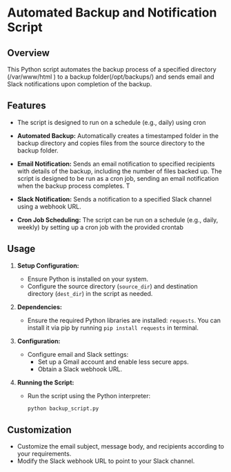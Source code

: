 # Automated Backup and Notification Script

## Overview

This Python script automates the backup process of a specified directory (/var/www/html ) to a backup folder(/opt/backups/) and sends email and Slack notifications upon completion of the backup.

## Features 
- The script is designed to run on a schedule (e.g., daily) using cron

- **Automated Backup:** 
Automatically creates a timestamped folder in the backup directory and copies files from the source directory to the backup folder.

- **Email Notification:** 
Sends an email notification to specified recipients with details of the backup, including the number of files backed up.
The script is designed to be run as a cron job, sending an email notification when the backup process completes. T

- **Slack Notification:** Sends a notification to a specified Slack channel using a webhook URL.
- **Cron Job Scheduling:** The script can be run on a schedule (e.g., daily, weekly) by setting up a cron job with the provided crontab

## Usage

1. **Setup Configuration:**
   - Ensure Python is installed on your system.
   - Configure the source directory (`source_dir`) and destination directory (`dest_dir`) in the script as needed.

2. **Dependencies:**
   - Ensure the required Python libraries are installed: `requests`.
   You can install it via pip by running `pip install requests` in terminal.
   
3. **Configuration:**
   - Configure email and Slack settings:
     - Set up a Gmail account and enable less secure apps.
     - Obtain a Slack webhook URL.
     
4. **Running the Script:**
   - Run the script using the Python interpreter:
     ```bash
     python backup_script.py
     ```

## Customization

- Customize the email subject, message body, and recipients according to your requirements.
- Modify the Slack webhook URL to point to your Slack channel.


